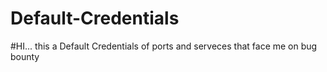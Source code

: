 # Default-Credentials

#HI...
this a Default Credentials of ports and serveces that face me on bug bounty
